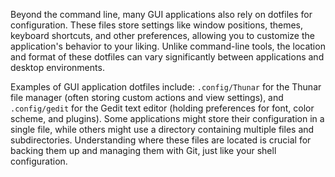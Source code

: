 Beyond the command line, many GUI applications also rely on dotfiles for configuration. These files store settings like window positions, themes, keyboard shortcuts, and other preferences, allowing you to customize the application's behavior to your liking. Unlike command-line tools, the location and format of these dotfiles can vary significantly between applications and desktop environments.

Examples of GUI application dotfiles include: `.config/Thunar` for the Thunar file manager (often storing custom actions and view settings), and `.config/gedit` for the Gedit text editor (holding preferences for font, color scheme, and plugins). Some applications might store their configuration in a single file, while others might use a directory containing multiple files and subdirectories. Understanding where these files are located is crucial for backing them up and managing them with Git, just like your shell configuration.